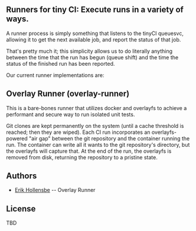 ## Runners for tiny CI: Execute runs in a variety of ways.

A runner process is simply something that listens to the tinyCI queuesvc,
allowing it to get the next available job, and report the status of that job.

That's pretty much it; this simplicity allows us to do literally anything
between the time that the run has begun (queue shift) and the time the status
of the finished run has been reported.

Our current runner implementations are:

## Overlay Runner (overlay-runner)

This is a bare-bones runner that utilizes docker and overlayfs to achieve a
performant and secure way to run isolated unit tests.

Git clones are kept permanently on the system (until a cache threshold is
reached; then they are wiped). Each CI run incorporates an overlayfs-powered
"air gap" between the git repository and the container running the run. The
container can write all it wants to the git repository's directory, but the
overlayfs will capture that. At the end of the run, the overlayfs is removed
from disk, returning the repository to a pristine state.

## Authors

- [Erik Hollensbe](https://github.com/erikh) -- Overlay Runner

## License

TBD
